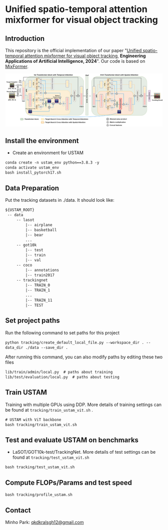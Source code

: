 # Unified spatio-temporal attention mixformer for visual object tracking

## Introduction
This repository is the official implementation of our paper "[Unified spatio-temporal attention mixformer for visual object tracking](https://www.sciencedirect.com/science/article/pii/S0952197624008406?dgcid=coauthor), **Engineering Applications of Artificial Intelligence, 2024**". Our code is based on [MixFormer](https://github.com/MCG-NJU/MixFormer).


<p align="center">
<img src="figures/USTAM.png" width="800"/>
</p>

## Install the environment

* Create an environment for USTAM
```
conda create -n ustam_env python==3.8.3 -y
conda activate ustam_env
bash install_pytorch17.sh
```
## Data Preparation
Put the tracking datasets in ./data. It should look like:
   ```
   ${USTAM_ROOT}
    -- data
        -- lasot
            |-- airplane
            |-- basketball
            |-- bear
            ...
        -- got10k
            |-- test
            |-- train
            |-- val
        -- coco
            |-- annotations
            |-- train2017
        -- trackingnet
            |-- TRAIN_0
            |-- TRAIN_1
            ...
            |-- TRAIN_11
            |-- TEST
   ```
## Set project paths
Run the following command to set paths for this project
```
python tracking/create_default_local_file.py --workspace_dir . --data_dir ./data --save_dir .
```
After running this command, you can also modify paths by editing these two files
```
lib/train/admin/local.py  # paths about training
lib/test/evaluation/local.py  # paths about testing
```

## Train USTAM
Training with multiple GPUs using DDP. More details of 
training settings can be found at ```tracking/train_ustam_vit.sh``` .
```
# USTAM with ViT backbone
bash tracking/train_ustam_vit.sh
```

## Test and evaluate USTAM on benchmarks

- LaSOT/GOT10k-test/TrackingNet. More details of 
test settings can be found at ```tracking/test_ustam_vit.sh```
```
bash tracking/test_ustam_vit.sh
```

## Compute FLOPs/Params and test speed
```
bash tracking/profile_ustam.sh
```

## Contact
Minho Park: qkdkralsgh12@gmail.com 
